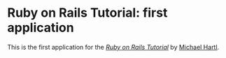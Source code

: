 # Ruby on Rails Tutorial: first application

This is the first application for the 
[*Ruby on Rails Tutorial*](http:/railstutorials.orf/)
by [Michael Hartl](http://michaelhartl.com).
